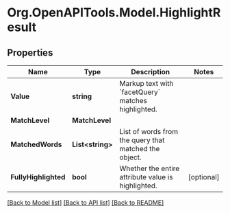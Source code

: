 # Org.OpenAPITools.Model.HighlightResult

## Properties

Name | Type | Description | Notes
------------ | ------------- | ------------- | -------------
**Value** | **string** | Markup text with &#x60;facetQuery&#x60; matches highlighted. | 
**MatchLevel** | **MatchLevel** |  | 
**MatchedWords** | **List&lt;string&gt;** | List of words from the query that matched the object. | 
**FullyHighlighted** | **bool** | Whether the entire attribute value is highlighted. | [optional] 

[[Back to Model list]](../README.md#documentation-for-models) [[Back to API list]](../README.md#documentation-for-api-endpoints) [[Back to README]](../README.md)

